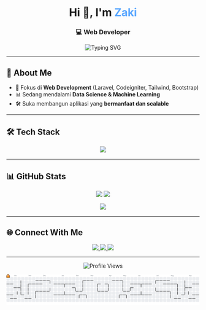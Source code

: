 <!-- Header dengan animasi teks -->
<h1 align="center">Hi 👋, I'm <span style="color:#58a6ff;">Zaki</span></h1>
<h3 align="center">💻 Web Developer </h3>

<p align="center">
  <img src="https://readme-typing-svg.herokuapp.com?font=Fira+Code&weight=500&size=20&pause=1000&color=58A6FF&center=true&vCenter=true&width=500&lines=Clean+Code+%7C+Problem+Solver;Always+Learning+New+Things;Building+Useful+and+Scalable+Apps" alt="Typing SVG" />
</p>

---

## 🚀 About Me

- 🎯 Fokus di **Web Development** (Laravel, Codeigniter, Tailwind, Bootstrap)
- 📊 Sedang mendalami **Data Science & Machine Learning**
- 🛠️ Suka membangun aplikasi yang **bermanfaat dan scalable**

---

## 🛠 Tech Stack

<p align="center">
  <img src="https://skillicons.dev/icons?i=php,laravel,js,python,cpp,mysql,git,linux,vscode&perline=8" />
</p>

---

## 📊 GitHub Stats

<p align="center">
  <img src="https://github-readme-stats.vercel.app/api?username=Jeksidotexe&show_icons=true&theme=tokyonight&hide_border=true" height="165"/>
  <img src="https://github-readme-streak-stats.herokuapp.com/?user=Jeksidotexe&theme=tokyonight&hide_border=true" height="165"/>
</p>

<p align="center">
  <img src="https://github-readme-stats.vercel.app/api/top-langs/?username=Jeksidotexe&layout=compact&theme=tokyonight&hide_border=true" height="165"/>
</p>

---

## 🌐 Connect With Me

<p align="center">
  <a href="https://www.linkedin.com/in/zaki-b71a67355?utm_source=share&utm_campaign=share_via&utm_content=profile&utm_medium=android_app" target="_blank">
    <img src="https://img.shields.io/badge/LinkedIn-0A66C2?style=for-the-badge&logo=linkedin&logoColor=white"/>
  </a>
  <a href="https://www.instagram.com/jeksi_17" target="_blank">
    <img src="https://img.shields.io/badge/Instagram-E4405F?style=for-the-badge&logo=instagram&logoColor=white"/>
  </a>
  <a href="mailto:zakiptk1@gmail.com" target="_blank">
    <img src="https://img.shields.io/badge/Email-DB4437?style=for-the-badge&logo=gmail&logoColor=white"/>
  </a>
</p>

---

<p align="center">
  <img src="https://komarev.com/ghpvc/?username=Jeksidotexe&style=flat-square&color=58a6ff" alt="Profile Views"/>
</p>

<picture>
  <source media="(prefers-color-scheme: dark)" srcset="https://raw.githubusercontent.com/Jeksidotexe/Jeksidotexe/output/pacman-contribution-graph-dark.svg">
  <source media="(prefers-color-scheme: light)" srcset="https://raw.githubusercontent.com/Jeksidotexe/Jeksidotexe/output/pacman-contribution-graph.svg">
  <img alt="pacman contribution graph" src="https://raw.githubusercontent.com/Jeksidotexe/Jeksidotexe/output/pacman-contribution-graph.svg">
</picture>

###
